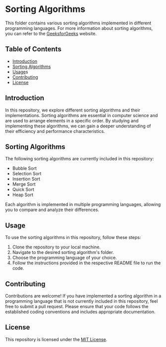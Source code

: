 # Sorting Algorithms

This folder contains various sorting algorithms implemented in different programming languages.
For more information about sorting algorithms, you can refer to the [GeeksforGeeks](https://www.geeksforgeeks.org/sorting-algorithms/) website.

## Table of Contents

- [Introduction](#introduction)
- [Sorting Algorithms](#sorting-algorithms)
- [Usage](#usage)s
- [Contributing](#contributing)
- [License](#license)

## Introduction

In this repository, we explore different sorting algorithms and their implementations. Sorting algorithms are essential in computer science and are used to arrange elements in a specific order. By studying and implementing these algorithms, we can gain a deeper understanding of their efficiency and performance characteristics.

## Sorting Algorithms

The following sorting algorithms are currently included in this repository:

- Bubble Sort
- Selection Sort
- Insertion Sort
- Merge Sort
- Quick Sort
- Heap Sort

Each algorithm is implemented in multiple programming languages, allowing you to compare and analyze their differences.

## Usage

To use the sorting algorithms in this repository, follow these steps:

1. Clone the repository to your local machine.
2. Navigate to the desired sorting algorithm's folder.
3. Choose the programming language of your choice.
4. Follow the instructions provided in the respective README file to run the code.

## Contributing

Contributions are welcome! If you have implemented a sorting algorithm in a programming language that is not currently included in this repository, feel free to submit a pull request. Please ensure that your code follows the established coding conventions and includes appropriate documentation.

## License

This repository is licensed under the [MIT License](LICENSE).
